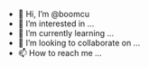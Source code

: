 - 👋 Hi, I’m @boomcu
- 👀 I’m interested in ...
- 🌱 I’m currently learning ...
- 💞️ I’m looking to collaborate on ...
- 📫 How to reach me ...

<!---
boomcu/boomcu is a ✨ special ✨ repository because its `README.md` (this file) appears on your GitHub profile.
You can click the Preview link to take a look at your changes.
--->
